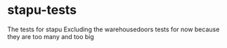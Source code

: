 # stapu-tests
The tests for stapu
Excluding the warehousedoors tests for now because they are too many and too big 
